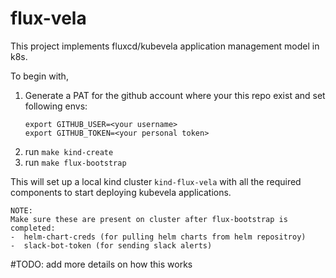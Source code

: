 # flux-vela

This project implements fluxcd/kubevela application management model in k8s.

To begin with, 
1. Generate a PAT for the github account where your this repo exist and set following envs:
   ```shell
   export GITHUB_USER=<your username>
   export GITHUB_TOKEN=<your personal token>
   ```
2. run `make kind-create`
3. run `make flux-bootstrap`

This will set up a local kind cluster `kind-flux-vela` with all the required components to start deploying kubevela applications.

```text
NOTE:
Make sure these are present on cluster after flux-bootstrap is completed:
-  helm-chart-creds (for pulling helm charts from helm repositroy)
-  slack-bot-token (for sending slack alerts)
```
#TODO: add more details on how this works
